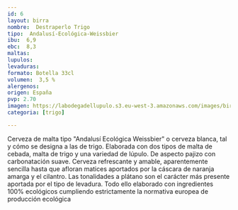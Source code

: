 ```yaml
---
id: 6
layout: birra
nombre:  Destraperlo Trigo
tipo:  Andalusí-Ecológica-Weissbier
ibu:  6,9
ebc:  8,3
maltas: 
lupulos: 
levaduras: 
formato: Botella 33cl
volumen:  3,5 %
alergenos: 
origen: España
pvp: 2.70
imagen: https://labodegadellupulo.s3.eu-west-3.amazonaws.com/images/birras/trigo.jpg
categoria: [trigo]

---
```

Cerveza de malta tipo "Andalusí Ecológica Weissbier" o cerveza blanca, tal y cómo se designa a las de trigo. Elaborada con dos tipos de malta de cebada, malta de trigo y una variedad de lúpulo. De aspecto pajizo con carbonatación suave. Cerveza refrescante y amable, aparentemente sencilla hasta que afloran matices aportados por la cáscara de naranja amarga y el cilantro. Las tonalidades a plátano son el carácter más presente aportada por el tipo de levadura. Todo ello elaborado con ingredientes 100% ecológicos cumpliendo estrictamente la normativa europea de producción ecológica








